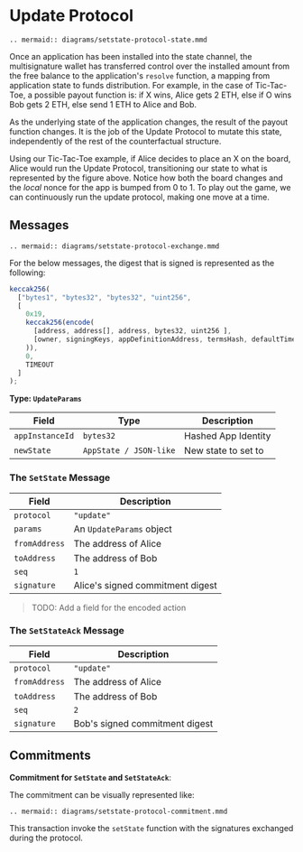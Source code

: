 # Update Protocol

```eval_rst
.. mermaid:: diagrams/setstate-protocol-state.mmd
```

Once an application has been installed into the state channel, the multisignature wallet has transferred control over the installed amount from the free balance to the application's `resolve` function, a mapping from application state to funds distribution. For example, in the case of Tic-Tac-Toe, a possible payout function is: if X wins, Alice gets 2 ETH, else if O wins Bob gets 2 ETH, else send 1 ETH to Alice and Bob.

As the underlying state of the application changes, the result of the payout function changes. It is the job of the Update Protocol to mutate this state, independently of the rest of the counterfactual structure.

Using our Tic-Tac-Toe example, if Alice decides to place an X on the board, Alice would run the Update Protocol, transitioning our state to what is represented by the figure above. Notice how both the board changes and the _local_ nonce for the app is bumped from 0 to 1. To play out the game, we can continuously run the update protocol, making one move at a time.

## Messages

```eval_rst
.. mermaid:: diagrams/setstate-protocol-exchange.mmd
```

For the below messages, the digest that is signed is represented as the following:

```typescript
keccak256(
  ["bytes1", "bytes32", "bytes32", "uint256",
  [
    0x19,
    keccak256(encode(
      [address, address[], address, bytes32, uint256 ],
      [owner, signingKeys, appDefinitionAddress, termsHash, defaultTimeout]
    )),
    0,
    TIMEOUT
  ]
);
```

**Type: `UpdateParams`**

|      Field      |          Type          |     Description     |
| --------------- | ---------------------- | ------------------- |
| `appInstanceId` | `bytes32`              | Hashed App Identity |
| `newState`      | `AppState / JSON-like` | New state to set to |

### The **`SetState`** Message

|     Field     |           Description            |
| ------------- | -------------------------------- |
| `protocol`    | `"update"`                       |
| `params`      | An `UpdateParams` object         |
| `fromAddress` | The address of Alice             |
| `toAddress`   | The address of Bob               |
| `seq`         | `1`                              |
| `signature`   | Alice's signed commitment digest |

> TODO: Add a field for the encoded action

### The **`SetStateAck`** Message

|     Field     |          Description           |
| ------------- | ------------------------------ |
| `protocol`    | `"update"`                     |
| `fromAddress` | The address of Alice           |
| `toAddress`   | The address of Bob             |
| `seq`         | `2`                            |
| `signature`   | Bob's signed commitment digest |

## Commitments

**Commitment for `SetState` and `SetStateAck`**:

The commitment can be visually represented like:

```eval_rst
.. mermaid:: diagrams/setstate-protocol-commitment.mmd
```

This transaction invoke the `setState` function with the signatures exchanged during the protocol.
